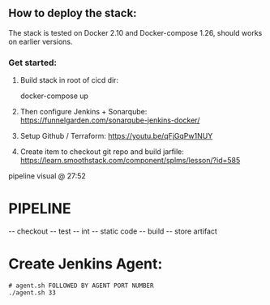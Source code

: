 

## How to deploy the stack:

The stack is tested on Docker 2.10 and Docker-compose 1.26, should works on earlier versions.

### Get started:
1. Build stack in root of cicd dir:

    docker-compose up

2. Then configure Jenkins + Sonarqube:
https://funnelgarden.com/sonarqube-jenkins-docker/

3. Setup Github / Terraform:
https://youtu.be/qFjGqPw1NUY

4. Create item to checkout git repo and build jarfile:
https://learn.smoothstack.com/component/splms/lesson/?id=585

pipeline visual @ 27:52

# PIPELINE
-- checkout
-- test
-- int
-- static code
-- build
-- store artifact

# Create Jenkins Agent:
    # agent.sh FOLLOWED BY AGENT PORT NUMBER
    ./agent.sh 33
